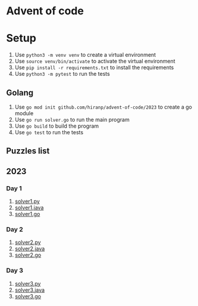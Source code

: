 # Advent of code

# Setup

1. Use `python3 -m venv venv` to create a virtual environment
2. Use `source venv/bin/activate` to activate the virtual environment
3. Use `pip install -r requirements.txt` to install the requirements
4. Use `python3 -m pytest` to run the tests

## Golang

1. Use `go mod init github.com/hiranp/advent-of-code/2023` to create a go module
2. Use `go run solver.go` to run the main program
3. Use `go build` to build the program
4. Use `go test` to run the tests

## Puzzles list


## 2023

### Day 1

1. [solver1.py](https://github.com/hiranp/advent-of-code/blob/main/2023/1/src/solver1.py)
2. [solver1.java](https://github.com/hiranp/advent-of-code/blob/main/2023/1/src/solver1.java)
3. [solver1.go](https://github.com/hiranp/advent-of-code/blob/main/2023/1/src/solver1.go)

### Day 2

1. [solver2.py](https://github.com/hiranp/advent-of-code/blob/main/2023/2/src/solver2.py)
2. [solver2.java](https://github.com/hiranp/advent-of-code/blob/main/2023/2/src/solver2.java)
3. [solver2.go](https://github.com/hiranp/advent-of-code/blob/main/2023/2/src/solver2.go)

### Day 3

1. [solver3.py](https://github.com/hiranp/advent-of-code/blob/main/2023/3/src/solver3.py)
2. [solver3.java](https://github.com/hiranp/advent-of-code/blob/main/2023/3/src/solver3.java)
3. [solver3.go](https://github.com/hiranp/advent-of-code/blob/main/2023/3/src/solver3.go)
